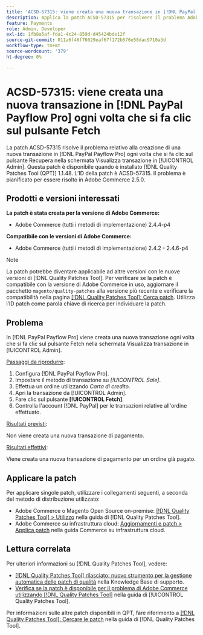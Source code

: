 ```yaml
---
title: 'ACSD-57315: viene creata una nuova transazione in [!DNL PayPal Payflow Pro] ogni volta che si fa clic sul pulsante Fetch'
description: Applica la patch ACSD-57315 per risolvere il problema Adobe Commerce relativo alla creazione di una nuova transazione in [!DNL PayPal Payflow Pro] ogni volta che si fa clic sul pulsante Recupera nella schermata Visualizza transazione in [!UICONTROL Admin].
feature: Payments
role: Admin, Developer
exl-id: 1fb8a5af-fda1-4c24-859d-d45424bde12f
source-git-commit: 011a6f46f76029eaf67f172b576e58dac9710a3d
workflow-type: tm+mt
source-wordcount: '379'
ht-degree: 0%

---
```


# ACSD-57315: viene creata una nuova transazione in [!DNL PayPal Payflow Pro] ogni volta che si fa clic sul pulsante Fetch

La patch ACSD-57315 risolve il problema relativo alla creazione di una nuova transazione in [!DNL PayPal Payflow Pro] ogni volta che si fa clic sul pulsante Recupera nella schermata Visualizza transazione in [!UICONTROL Admin]. Questa patch è disponibile quando è installato [!DNL Quality Patches Tool (QPT)] 1.1.48. L’ID della patch è ACSD-57315. Il problema è pianificato per essere risolto in Adobe Commerce 2.5.0.

## Prodotti e versioni interessati

**La patch è stata creata per la versione di Adobe Commerce:**

* Adobe Commerce (tutti i metodi di implementazione) 2.4.4-p4

**Compatibile con le versioni di Adobe Commerce:**

* Adobe Commerce (tutti i metodi di implementazione) 2.4.2 - 2.4.6-p4

>[!NOTE]
>
>La patch potrebbe diventare applicabile ad altre versioni con le nuove versioni di [!DNL Quality Patches Tool]. Per verificare se la patch è compatibile con la versione di Adobe Commerce in uso, aggiornare il pacchetto `magento/quality-patches` alla versione più recente e verificare la compatibilità nella pagina [[!DNL Quality Patches Tool]: Cerca patch](https://experienceleague.adobe.com/tools/commerce-quality-patches/index.html?lang=it). Utilizza l’ID patch come parola chiave di ricerca per individuare la patch.

## Problema

In [!DNL PayPal Payflow Pro] viene creata una nuova transazione ogni volta che si fa clic sul pulsante Fetch nella schermata Visualizza transazione in [!UICONTROL Admin].

<u>Passaggi da riprodurre</u>:

1. Configura [!DNL PayPal Payflow Pro].
1. Impostare il metodo di transazione su *[!UICONTROL Sale]*.
1. Effettua un ordine utilizzando *Carta di credito*.
1. Apri la transazione da [!UICONTROL Admin].
1. Fare clic sul pulsante **[!UICONTROL Fetch]**.
1. Controlla l&#39;account [!DNL PayPal] per le transazioni relative all&#39;ordine effettuato.

<u>Risultati previsti</u>:

Non viene creata una nuova transazione di pagamento.

<u>Risultati effettivi</u>:

Viene creata una nuova transazione di pagamento per un ordine già pagato.

## Applicare la patch

Per applicare singole patch, utilizzare i collegamenti seguenti, a seconda del metodo di distribuzione utilizzato:

* Adobe Commerce o Magento Open Source on-premise: [[!DNL Quality Patches Tool] > Utilizzo](/help/tools/quality-patches-tool/usage.md) nella guida di [!DNL Quality Patches Tool].
* Adobe Commerce su infrastruttura cloud: [Aggiornamenti e patch > Applica patch](https://experienceleague.adobe.com/docs/commerce-cloud-service/user-guide/develop/upgrade/apply-patches.html?lang=it) nella guida Commerce su infrastruttura cloud.

## Lettura correlata

Per ulteriori informazioni su [!DNL Quality Patches Tool], vedere:

* [[!DNL Quality Patches Tool] rilasciato: nuovo strumento per la gestione automatica delle patch di qualità](https://experienceleague.adobe.com/it/docs/commerce-operations/tools/quality-patches-tool/quality-patches-tool-to-self-serve-quality-patches) nella Knowledge Base di supporto.
* [Verifica se la patch è disponibile per il problema di Adobe Commerce utilizzando  [!DNL Quality Patches Tool]](/help/tools/quality-patches-tool/patches-available-in-qpt/check-patch-for-magento-issue-with-magento-quality-patches.md) nella guida di [!UICONTROL Quality Patches Tool].


Per informazioni sulle altre patch disponibili in QPT, fare riferimento a [[!DNL Quality Patches Tool]: Cercare le patch](https://experienceleague.adobe.com/tools/commerce-quality-patches/index.html?lang=it) nella guida di [!DNL Quality Patches Tool].
